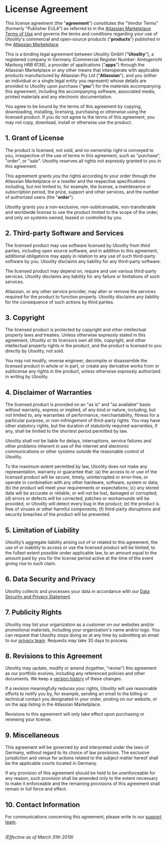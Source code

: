 ﻿# License Agreement

This license agreement (the "**agreement**") constitutes the "Vendor Terms" (formerly "Publisher EULA") as referred to in the [Atlassian Marketplace Terms of Use](https://www.atlassian.com/licensing/marketplace/termsofuse) and governs the terms and conditions regarding your use of Utoolity's commercial and open-source products ("**products**") published in the [Atlassian Marketplace](https://marketplace.atlassian.com/).

This is a binding legal agreement between Utoolity GmbH ("**Utoolity**"), a registered company in Germany (Commercial Register Number: Amtsgericht Marburg HRB 6136), a provider of applications ("**apps**") through the Atlassian Marketplace or any other means that interoperate with applicable products manufactured by Atlassian Pty Ltd ("**Atlassian**"), and you (either an individual or a single legal entity you represent) whose details are provided to Utoolity upon purchase ("**you**") for the materials accompanying this agreement, including the accompanying software, associated media, printed materials and any electronic documentation.

You agree to be bound by the terms of this agreement by copying, downloading, installing, licensing, purchasing or otherwise using the licensed product. If you do not agree to the terms of this agreement, you may not copy, download, install or otherwise use the product.

## 1. Grant of License

The product is licensed, not sold, and no ownership right is conveyed to you, irrespective of the use of terms in this agreement, such as "purchase", "order", or "sale". Utoolity reserves all rights not expressly granted to you in this agreement.

This agreement grants you the rights according to your order through the Atlassian Marketplace or a reseller and the respective specifications including, but not limited to, for example, the license, a maintenance or subscription period, the price, support and other services, and the number of authorized users (the "**order**").

Utoolity grants you a non-exclusive, non-sublicensable, non-transferable and worldwide license to use the product limited to the scope of the order, and only on systems owned, leased or controlled by you.

## 2. Third-party Software and Services

The licensed product may use software licensed by Utoolity from third parties, including open source software, and in addition to this agreement, additional obligations may apply in relation to any use of such third-party software by you. Utoolity disclaims any liability for any third-party software.

The licensed product may depend on, require and use various third-party services. Utoolity disclaims any liability for any failure or limitations of such services.

Atlassian, or any other service provider, may alter or remove the services required for the product to function properly. Utoolity disclaims any liability for the consequence of such actions by third parties.

## 3. Copyright

The licensed product is protected by copyright and other intellectual property laws and treaties. Unless otherwise expressly stated in this agreement, Utoolity or its licensors own all title, copyright, and other intellectual property rights in the product, and the product is licensed to you directly by Utoolity, not sold.

You may not modify, reverse engineer, decompile or disassemble the licensed product in whole or in part, or create any derivative works from or sublicense any rights in the product, unless otherwise expressly authorized in writing by Utoolity.

## 4. Disclaimer of Warranties

The licensed product is provided on an "as is" and "as available" basis without warranty, express or implied, of any kind or nature, including, but not limited to, any warranties of performance, merchantability, fitness for a particular purpose, or non-infringement of third-party rights. You may have other statutory rights, but the duration of statutorily required warranties, if any, shall be limited to the shortest period permitted by law.

Utoolity shall not be liable for delays, interruptions, service failures and other problems inherent in use of the internet and electronic communications or other systems outside the reasonable control of Utoolity.

To the maximum extent permitted by law, Utoolity does not make any representation, warranty or guarantee that: (a) the access to or use of the licensed product will be secure, timely, uninterrupted or error-free, or operate in combination with any other hardware, software, system or data; (b) the product will meet your requirements or expectations; (c) any stored data will be accurate or reliable, or will not be lost, damaged or corrupted; (d) errors or defects will be corrected, patches or workarounds will be provided, or Utoolity will detect every bug in the product; (e) the product is free of viruses or other harmful components; (f) third-party disruptions and security breaches of the product will be prevented.

## 5. Limitation of Liability

Utoolity’s aggregate liability arising out of or related to this agreement, the use of or inability to access or use the licensed product will be limited, to the fullest extent possible under applicable law, to an amount equal to the amount paid by you for the license period active at the time of the event giving rise to such claim.

## 6. Data Security and Privacy

Utoolity collects and processes your data in accordance with our [Data Security and Privacy Statement]({filename}/trust/data-security-and-privacy.md).

## 7. Publicity Rights

Utoolity may list your organization as a customer on our websites and/or promotional materials, including your organization's name and/or logo. You can request that Utoolity stops doing so at any time by submitting an email to our [privacy team](mailto://privacy@utoolity.net). Requests may take 30 days to process.

## 8. Revisions to this Agreement

Utoolity may update, modify or amend (together, "revise") this agreement as our portfolio evolves, including any referenced policies and other documents. We keep a [version history](https://github.com/utoolity/utoolity-trust/blob/main/apps/atlassian/license-agreement.md) of these changes.

If a revision meaningfully reduces your rights, Utoolity will use reasonable efforts to notify you by, for example, sending an email to the billing or technical contact you designated in your order, posting on our website, or on the app listing in the Atlassian Marketplace.

Revisions to this agreement will only take effect upon purchasing or renewing your license.

## 9. Miscellaneous

This agreement will be governed by and interpreted under the laws of Germany, without regard to its choice of law provisions. The exclusive jurisdiction and venue for actions related to the subject matter hereof shall be the applicable courts located in Germany.

If any provision of this agreement should be held to be unenforceable for any reason, such provision shall be amended only to the extent necessary to make it enforceable and the remaining provisions of this agreement shall remain in full force and effect.

## 10. Contact Information

For communications concerning this agreement, please write to our [support team](mailto:support@utoolity.net).

<br>*(Effective as of March 31th 2019)*
